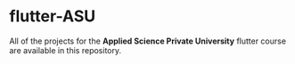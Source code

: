 # flutter-ASU

All of the projects for the **Applied Science Private University** flutter course are available in this repository.
